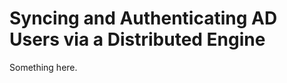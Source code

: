 [title]: # (Syncing and Authenticating AD Users via a Distributed Engine)
[tags]: # (XXX)
[priority]: # (1778)
# Syncing and Authenticating AD Users via a Distributed Engine
Something here.
